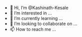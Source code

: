 - 👋 Hi, I’m @Kashinath-Kesale
- 👀 I’m interested in ...
- 🌱 I’m currently learning ...
- 💞️ I’m looking to collaborate on ...
- 📫 How to reach me ...

<!---
Kashinath-Kesale/Kashinath-Kesale is a ✨ special ✨ repository because its `README.md` (this file) appears on your GitHub profile.
You can click the Preview link to take a look at your changes.
--->

